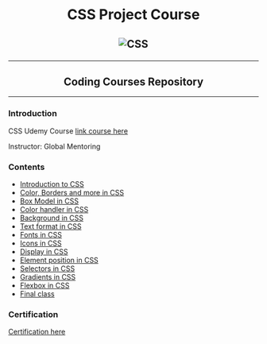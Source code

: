 <h1 align="center">CSS Project Course</h1>
<h2 align="center">

![CSS](https://i.imgur.com/spAnI8S.png)

***
</h2>
<h2 align="center">Coding Courses Repository</h2>

***

### Introduction
CSS Udemy Course 
[link course here](https://www.udemy.com/share/1059l83@MIQ8MN5DDYGHyNoJL2CjVIJPxcmMZmPb4CdsvtZDDIIIAoMx0RNLGx9qRZV3sNV_fg==/)

Instructor: Global Mentoring


### Contents

- [Introduction to CSS](https://github.com/FacundoPellejero/CSS-Course/tree/main/Udemy-Courses/Instructor%20Global-Mentoring/Introduction%20to%20CSS)
- [Color, Borders and more in CSS](https://github.com/FacundoPellejero/CSS-Course/tree/main/Udemy-Courses/Instructor%20Global-Mentoring/Color%2C%20Borders%20and%20more%20in%20CSS)
- [Box Model in CSS](https://github.com/FacundoPellejero/CSS-Course/tree/main/Udemy-Courses/Instructor%20Global-Mentoring/Box%20Model%20in%20CSS)
- [Color handler in CSS](https://github.com/FacundoPellejero/CSS-Course/tree/main/Udemy-Courses/Instructor%20Global-Mentoring/Color%20handler%20in%20CSS)
- [Background in CSS](https://github.com/FacundoPellejero/CSS-Course/tree/main/Udemy-Courses/Instructor%20Global-Mentoring/Background%20in%20CSS)
- [Text format in CSS](https://github.com/FacundoPellejero/CSS-Course/tree/main/Udemy-Courses/Instructor%20Global-Mentoring/Text%20format%20in%20CSS)
- [Fonts in CSS](https://github.com/FacundoPellejero/CSS-Course/tree/main/Udemy-Courses/Instructor%20Global-Mentoring/Fonts%20in%20CSS)
- [Icons in CSS](https://github.com/FacundoPellejero/CSS-Course/tree/main/Udemy-Courses/Instructor%20Global-Mentoring/Icons%20in%20CSS)
- [Display in CSS](https://github.com/FacundoPellejero/CSS-Course/tree/main/Udemy-Courses/Instructor%20Global-Mentoring/Display%20in%20CSS)
- [Element position in CSS](https://github.com/FacundoPellejero/CSS-Course/tree/main/Udemy-Courses/Instructor%20Global-Mentoring/Element%20position%20in%20CSS)
- [Selectors in CSS](https://github.com/FacundoPellejero/CSS-Course/tree/main/Udemy-Courses/Instructor%20Global-Mentoring/Selectors%20in%20CSS)
- [Gradients in CSS](https://github.com/FacundoPellejero/CSS-Course/tree/main/Udemy-Courses/Instructor%20Global-Mentoring/Gradients%20in%20CSS)
- [Flexbox in CSS](https://github.com/FacundoPellejero/CSS-Course/tree/main/Udemy-Courses/Instructor%20Global-Mentoring/Flexbox%20in%20CSS)
- [Final class](https://github.com/FacundoPellejero/CSS-Course/tree/main/Udemy-Courses/Instructor%20Global-Mentoring/Final%20class)

### Certification

[Certification here]()
